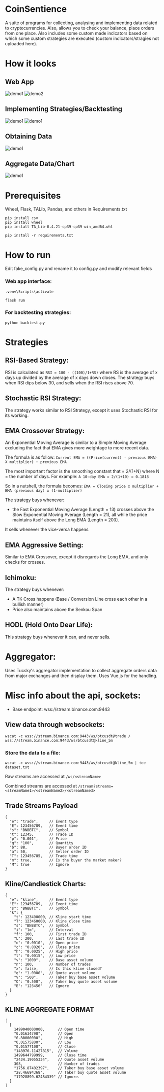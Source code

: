 # CoinSentience
A suite of programs for collecting, analysing and implementing data related to cryptocurrencies. Also, allows you to check your balance, place orders from one place. Also includes some custom made indicators based on which some custom strategies are executed (custom indicators/stragies not uploaded here).

# How it looks

## Web App
![demo1](demo/App1.png)
![demo2](demo/App2.png)

## Implementing Strategies/Backtesting
![demo1](demo/Backtester1.png)
![demo1](demo/Backtester2.png)

## Obtaining Data
![demo1](demo/Data1.png)

## Aggregate Data/Chart
![demo1](demo/Aggr.png)

# Prerequisites
Wheel, Flask, TALib, Pandas, and others in Requirements.txt

```
pip install csv
pip install wheel
pip install TA_Lib-0.4.21-cp39-cp39-win_amd64.whl 

pip install -r requirements.txt
```

# How to run

Edit fake_config.py and rename it to config.py and modify relevant fields

### Web app interface:
```
.venv\Scripts\activate

flask run
```

### For backtesting strategies:
```
python backtest.py
```

# Strategies

## RSI-Based Strategy:


RSI is calculated as `RSI = 100 - ((100)/1+RS)`
where RS is the average of x days up divided by the average of x days down closes. The strategy buys when RSI dips below 30, and sells when the RSI rises above 70.


## Stochastic RSI Strategy:
The strategy works similar to RSI Strategy, except it uses Stochastic RSI for its working.

## EMA Crossover Strategy:
An Exponential Moving Average is similar to a Simple Moving Average excluding the fact that EMA gives more weightage to more recent data.

The formula is as follow:
`Current EMA = ((Price(current) - previous EMA) X multiplier) + previous EMA`

The most important factor is the smoothing constant that = 2/(1+N) where N = the number of days.
For example:
`A 10-day EMA = 2/(1+10) = 0.1818`

So in a nutshell, the formula becomes:
`EMA = Closing price x multiplier + EMA (previous day) x (1-multiplier)`

The strategy buys whenever:
* the Fast Exponential Moving Average (Length = 13) crosses above the Slow Exponential Moving Average (Length = 21), all while the price maintains itself above the Long EMA (Length = 200).

It sells whenever the vice-versa happens

## EMA Aggressive Setting:
Similar to EMA Crossover, except it disregards the Long EMA, and only checks for crosses.

## Ichimoku:
The strategy buys whenever:
* A TK Cross happens (Base / Conversion Line cross each other in a bullish manner)
* Price also maintains above the Senkou Span

## HODL (Hold Onto Dear Life):
This strategy buys whenever it can, and never sells.

# Aggregator:
Uses Tucsky's aggregator implementation to collect aggregate orders data from major exchanges and then display them. Uses Vue.js for the handling.


# Misc info about the api, sockets:

* Base endpoint: wss://stream.binance.com:9443

## View data through websockets:
```
wscat -c wss://stream.binance.com:9443/ws/btcusdt@trade / wss://stream.binance.com:9443/ws/btcusdt@kline_5m
```

### Store the data to a file: 

```
wscat -c wss://stream.binance.com:9443/ws/btcusdt@kline_5m | tee dataset.txt
```

Raw streams are accessed at ```/ws/<streamName>```

Combined streams are accessed at ```/stream?streams=<streamName1>/<streamName2>/<streamName3>```

## Trade Streams Payload
```
{
  "e": "trade",     // Event type
  "E": 123456789,   // Event time
  "s": "BNBBTC",    // Symbol
  "t": 12345,       // Trade ID
  "p": "0.001",     // Price
  "q": "100",       // Quantity
  "b": 88,          // Buyer order ID
  "a": 50,          // Seller order ID
  "T": 123456785,   // Trade time
  "m": true,        // Is the buyer the market maker?
  "M": true         // Ignore
}
```

## Kline/Candlestick Charts:
```
{
  "e": "kline",     // Event type
  "E": 123456789,   // Event time
  "s": "BNBBTC",    // Symbol
  "k": {
    "t": 123400000, // Kline start time
    "T": 123460000, // Kline close time
    "s": "BNBBTC",  // Symbol
    "i": "1m",      // Interval
    "f": 100,       // First trade ID
    "L": 200,       // Last trade ID
    "o": "0.0010",  // Open price
    "c": "0.0020",  // Close price
    "h": "0.0025",  // High price
    "l": "0.0015",  // Low price
    "v": "1000",    // Base asset volume
    "n": 100,       // Number of trades
    "x": false,     // Is this kline closed?
    "q": "1.0000",  // Quote asset volume
    "V": "500",     // Taker buy base asset volume
    "Q": "0.500",   // Taker buy quote asset volume
    "B": "123456"   // Ignore
  }
}
```
## KLINE AGGREGATE FORMAT
```
[
  [
    1499040000000,      // Open time
    "0.01634790",       // Open
    "0.80000000",       // High
    "0.01575800",       // Low
    "0.01577100",       // Close
    "148976.11427815",  // Volume
    1499644799999,      // Close time
    "2434.19055334",    // Quote asset volume
    308,                // Number of trades
    "1756.87402397",    // Taker buy base asset volume
    "28.46694368",      // Taker buy quote asset volume
    "17928899.62484339" // Ignore.
  ]
]

```
